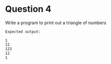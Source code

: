 # Question 4

Write a program to print out a triangle of numbers

    Expected output:

    1
    12
    123
    12
    1
